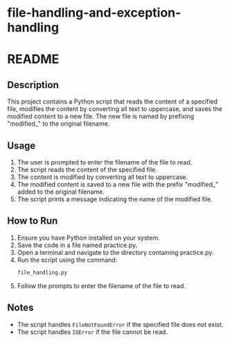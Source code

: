 # file-handling-and-exception-handling
# README

## Description

This project contains a Python script that reads the content of a specified file, modifies the content by converting all text to uppercase, and saves the modified content to a new file. The new file is named by prefixing "modified_" to the original filename.

## Usage

1. The user is prompted to enter the filename of the file to read.
2. The script reads the content of the specified file.
3. The content is modified by converting all text to uppercase.
4. The modified content is saved to a new file with the prefix "modified_" added to the original filename.
5. The script prints a message indicating the name of the modified file.

## How to Run

1. Ensure you have Python installed on your system.
2. Save the code in a file named practice.py.
3. Open a terminal and navigate to the directory containing practice.py.
4. Run the script using the command:
   ```bash
   file_handling.py
   ```
5. Follow the prompts to enter the filename of the file to read.

## Notes

- The script handles `FileNotFoundError` if the specified file does not exist.
- The script handles `IOError` if the file cannot be read.
